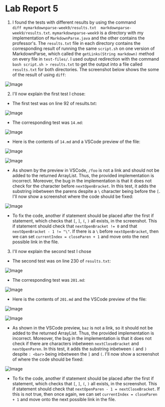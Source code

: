 # Lab Report 5

1. I found the tests with different results by using the command\
 ```diff mymarkdownparse-week9/results.txt  markdownparse-week9/results.txt```. ```mymarkdownparse-week9``` is a directory with my implementation of ```MarkdownParse.java``` and the other contains the professor's. The ```results.txt``` file in each directory contains the corresponding result of running the same ```script.sh``` on one version of MarkdownParse, which called the ```getLinks(String markdown)``` method on every file in ```test-files/```. I used output redirection with the command ```bash script.sh > results.txt``` to get the output into a file called ```results.txt``` for both directories. The screenshot below shows the some of the result of using ```diff```:

 ![Image](lab-5-screenshots/diff.png)

 2. I'll now explain the first test I chose:

 * The first test was on line 92 of results.txt:

 ![Image](lab-5-screenshots/line92.png)

 * The corresponding test was ```14.md```:

 ![Image](lab-5-screenshots/test14.png)

 * Here is the contents of ```14.md``` and a VSCode preview of the file:

 ![Image](lab-5-screenshots/contents14.png)

 ![Image](lab-5-screenshots/preview14.png)

 * As shown by the preview in VSCode, ```/foo``` is not a link and should not be added to the returned ArrayList. Thus, the provided implementation is incorrect. Moreover, the bug in the implementation is that it does not check for the character before ```nextOpenBracket```. In this test, it adds the substring inbetween the parens despite a ```\``` character being before the ```[```. I'll now show a screenshot where the code should be fixed:

 ![Image](lab-5-screenshots/test14fix.png)

 * To fix the code, another if statement should be placed after the first if statement, which checks that ```[```, ```]```, ```(```, ```)``` all exists, in the screenshot. This if statement should check that ```nextOpenBracket != 0``` and that ```nextOpenBracket - 1 != "\"```. If there is a ```\``` before ```nextOpenBracket```, then we can set ```currentIndex = closeParen + 1``` and move onto the next possible link in the file.

 3. I'll now explain the second test I chose

 * The second test was on line 230 of ```results.txt```:

 ![Image](lab-5-screenshots/line230.png)

 * The corresponding test was ```201.md```:

 ![Image](lab-5-screenshots/test201.png)

 * Here is the contents of ```201.md``` and the VSCode preview of the file:

 ![Image](lab-5-screenshots/contents201.png)

 ![Image](lab-5-screenshots/preview201.png)

 * As shown in the VSCode preview, ```baz``` is not a link, so it should not be added to the returned ArrayList. Thus, the provided implementation is incorrect. Moreover, the bug in the implementation is that it does not check if there are characters inbetween ```nextCloseBracket``` and ```nextOpenParen```. In this test, it adds the substring inbetween ```(``` and ```)``` despite ```: <bar>``` being inbetween the ```]``` and ```(```. I'll now show a screenshot of where the code should be fixed:

 ![Image](lab-5-screenshots/test201fix.png)

 * To fix the code, another if statement should be placed after the first if statement, which checks that ```[```, ```]```, ```(```, ```)``` all exists, in the screenshot. This if statement should check that ```nextOpenParen - 1 = nextCloseBracket```. If this is not true, then once again, we can set ```currentIndex = closeParen + 1``` and move onto the next possible link in the file.